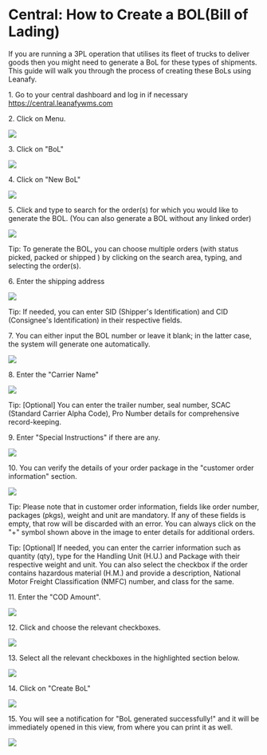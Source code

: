 # Central: How to Create a BOL(Bill of Lading)

If you are running a 3PL operation that utilises its fleet of trucks to deliver goods then you might need to generate a BoL for these types of shipments. This guide will walk you through the process of creating these BoLs using Leanafy.

1\. Go to your central dashboard and log in if necessary <https://central.leanafywms.com>


2\. Click on Menu.

![](https://ajeuwbhvhr.cloudimg.io/colony-recorder.s3.amazonaws.com/files/2023-12-15/1717c764-57bb-4ef1-b990-f43014e4322d/ascreenshot.jpeg?tl_px=0,0&br_px=1719,961&force_format=png&width=1120.0&wat=1&wat_opacity=0.7&wat_gravity=northwest&wat_url=https://colony-recorder.s3.us-west-1.amazonaws.com/images/watermarks/FB923C_standard.png&wat_pad=59,39)


3\. Click on "BoL"

![](https://ajeuwbhvhr.cloudimg.io/colony-recorder.s3.amazonaws.com/files/2023-12-15/d8948299-ad8c-4675-89df-b3f48355f807/user_cropped_screenshot.jpeg?tl_px=0,309&br_px=2293,1590&force_format=png&width=1120.0&wat=1&wat_opacity=0.7&wat_gravity=northwest&wat_url=https://colony-recorder.s3.us-west-1.amazonaws.com/images/watermarks/FB923C_standard.png&wat_pad=286,277)


4\. Click on "New BoL" 

![](https://ajeuwbhvhr.cloudimg.io/colony-recorder.s3.amazonaws.com/files/2023-12-15/1d4ddd65-1f49-4e90-8210-8479d66fffb5/ascreenshot.jpeg?tl_px=646,0&br_px=2940,1281&force_format=png&width=1120.0&wat=1&wat_opacity=0.7&wat_gravity=northwest&wat_url=https://colony-recorder.s3.us-west-1.amazonaws.com/images/watermarks/FB923C_standard.png&wat_pad=961,103)


5\. Click and type to search for the order(s) for which you would like to generate the BOL. (You can also generate a BOL without any linked order)

![](https://ajeuwbhvhr.cloudimg.io/colony-recorder.s3.amazonaws.com/files/2023-12-15/4b640b5c-cf4b-4096-9a39-3fd9470d51fc/user_cropped_screenshot.jpeg?tl_px=0,0&br_px=2940,1606&force_format=png&width=1120.0&wat=1&wat_opacity=0.7&wat_gravity=northwest&wat_url=https://colony-recorder.s3.us-west-1.amazonaws.com/images/watermarks/FB923C_standard.png&wat_pad=88,144)


Tip: To generate the BOL, you can choose multiple orders (with status picked, packed or shipped ) by clicking on the search area, typing, and selecting the order(s).


6\. Enter the shipping address 

![](https://ajeuwbhvhr.cloudimg.io/colony-recorder.s3.amazonaws.com/files/2023-12-15/9f9e4626-815e-4feb-afe5-526f51a7772e/user_cropped_screenshot.jpeg?tl_px=0,324&br_px=2293,1606&force_format=png&width=1120.0&wat=1&wat_opacity=0.7&wat_gravity=northwest&wat_url=https://colony-recorder.s3.us-west-1.amazonaws.com/images/watermarks/FB923C_standard.png&wat_pad=94,280)


Tip: If needed, you can enter SID (Shipper's Identification) and CID (Consignee's Identification) in their respective fields.


7\. You can either input the BOL number or leave it blank; in the latter case, the system will generate one automatically.

![](https://ajeuwbhvhr.cloudimg.io/colony-recorder.s3.amazonaws.com/files/2023-12-15/1ca19816-9310-4491-9194-d26f7d9ba3f8/ascreenshot.jpeg?tl_px=83,0&br_px=2376,1281&force_format=png&width=1120.0&wat=1&wat_opacity=0.7&wat_gravity=northwest&wat_url=https://colony-recorder.s3.us-west-1.amazonaws.com/images/watermarks/FB923C_standard.png&wat_pad=524,223)


8\. Enter the "Carrier Name"

![](https://ajeuwbhvhr.cloudimg.io/colony-recorder.s3.amazonaws.com/files/2023-12-15/172153c6-9bfa-4d96-90fb-8b8a3c7d37b9/ascreenshot.jpeg?tl_px=358,345&br_px=2078,1306&force_format=png&width=1120.0&wat=1&wat_opacity=0.7&wat_gravity=northwest&wat_url=https://colony-recorder.s3.us-west-1.amazonaws.com/images/watermarks/FB923C_standard.png&wat_pad=524,277)


Tip: \[Optional\] You can enter the trailer number, seal number, SCAC (Standard Carrier Alpha Code), Pro Number details for comprehensive record-keeping.


9\. Enter "Special Instructions" if there are any.

![](https://ajeuwbhvhr.cloudimg.io/colony-recorder.s3.amazonaws.com/files/2023-12-15/7de6bf51-254b-4753-9680-80dfff06b65c/ascreenshot.jpeg?tl_px=0,163&br_px=2293,1444&force_format=png&width=1120.0&wat=1&wat_opacity=0.7&wat_gravity=northwest&wat_url=https://colony-recorder.s3.us-west-1.amazonaws.com/images/watermarks/FB923C_standard.png&wat_pad=321,277)


10\. You can verify the details of your order package in the "customer order information" section.

![](https://ajeuwbhvhr.cloudimg.io/colony-recorder.s3.amazonaws.com/files/2023-12-15/72be79a0-a65e-4140-ba9d-6c639b5c866e/user_cropped_screenshot.jpeg?tl_px=0,251&br_px=2293,1532&force_format=png&width=1120.0&wat=1&wat_opacity=0.7&wat_gravity=northwest&wat_url=https://colony-recorder.s3.us-west-1.amazonaws.com/images/watermarks/FB923C_standard.png&wat_pad=23,277)


Tip: Please note that in customer order information, fields like order number, packages (pkgs), weight and unit are mandatory. If any of these fields is empty, that row will be discarded with an error. You can always click on the "+" symbol shown above in the image to enter details for additional orders.


Tip: \[Optional\] If needed, you can enter the carrier information such as quantity (qty), type for the Handling Unit (H.U.) and Package with their respective weight and unit. You can also select the checkbox if the order contains hazardous material (H.M.) and provide a description, National Motor Freight Classification (NMFC) number, and class for the same.


11\. Enter the "COD Amount".

![](https://ajeuwbhvhr.cloudimg.io/colony-recorder.s3.amazonaws.com/files/2023-12-15/3be54314-b0c3-4d6c-af64-eeac324bcbb9/ascreenshot.jpeg?tl_px=105,57&br_px=2398,1338&force_format=png&width=1120.0&wat=1&wat_opacity=0.7&wat_gravity=northwest&wat_url=https://colony-recorder.s3.us-west-1.amazonaws.com/images/watermarks/FB923C_standard.png&wat_pad=523,277)


12\. Click and choose the relevant checkboxes.

![](https://ajeuwbhvhr.cloudimg.io/colony-recorder.s3.amazonaws.com/files/2023-12-15/e9b1eb28-6ccb-4b55-88ed-1a6fa3bd0665/user_cropped_screenshot.jpeg?tl_px=262,238&br_px=1982,1199&force_format=png&width=1120.0&wat=1&wat_opacity=0.7&wat_gravity=northwest&wat_url=https://colony-recorder.s3.us-west-1.amazonaws.com/images/watermarks/FB923C_standard.png&wat_pad=524,277)


13\. Select all the relevant checkboxes in the highlighted section below.

![](https://ajeuwbhvhr.cloudimg.io/colony-recorder.s3.amazonaws.com/files/2023-12-15/7f5e6911-5477-42b7-afec-71702b1aa69f/ascreenshot.jpeg?tl_px=58,583&br_px=1777,1544&force_format=png&width=1120.0&wat=1&wat_opacity=0.7&wat_gravity=northwest&wat_url=https://colony-recorder.s3.us-west-1.amazonaws.com/images/watermarks/FB923C_standard.png&wat_pad=524,277)


14\. Click on "Create BoL"

![](https://ajeuwbhvhr.cloudimg.io/colony-recorder.s3.amazonaws.com/files/2023-12-15/c4c9ae5c-7de4-4375-8f8b-2a4776acb8ac/ascreenshot.jpeg?tl_px=688,644&br_px=2408,1606&force_format=png&width=1120.0&wat=1&wat_opacity=0.7&wat_gravity=northwest&wat_url=https://colony-recorder.s3.us-west-1.amazonaws.com/images/watermarks/FB923C_standard.png&wat_pad=524,531)


15\. You will see a notification for "BoL generated successfully!" and it will be immediately opened in this view, from where you can print it as well.

![](https://ajeuwbhvhr.cloudimg.io/colony-recorder.s3.amazonaws.com/files/2023-12-15/587934e0-e25c-4a88-bf86-3afe2453ef96/user_cropped_screenshot.jpeg?tl_px=0,0&br_px=2940,1587&force_format=png&width=1120.0&wat=1&wat_opacity=0.7&wat_gravity=northwest&wat_url=https://colony-recorder.s3.us-west-1.amazonaws.com/images/watermarks/FB923C_standard.png&wat_pad=851,544)